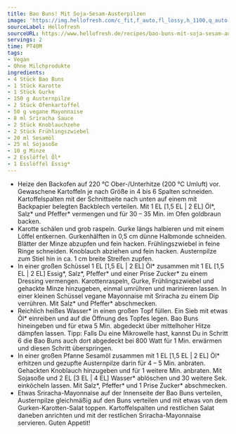 ```yaml
---
title: Bao Buns! Mit Soja-Sesam-Austerpilzen
image: 'https://img.hellofresh.com/c_fit,f_auto,fl_lossy,h_1100,q_auto,w_2600/hellofresh_s3/image/bao-buns-mit-soja-sesam-austerpilzen-af572c8f.jpg'
sourceLabel: Hellofresh
sourceURL: https://www.hellofresh.de/recipes/bao-buns-mit-soja-sesam-austerpilzen-61de9d057b457f2c9044c684
servings: 2
time: PT40M
tags:
- Vegan
- Ohne Milchprodukte
ingredients:
- 4 Stück Bao Buns
- 1 Stück Karotte
- 1 Stück Gurke
- 150 g Austernpilze
- 2 Stück Ofenkartoffel
- 50 g vegane Mayonnaise
- 8 ml Sriracha Sauce
- 2 Stück Knoblauchzehe
- 2 Stück Frühlingszwiebel
- 20 ml Sesamöl
- 25 ml Sojasoße
- 10 g Minze
- 2 Esslöffel Öl*
- 1 Esslöffel Essig*
---
```


- Heize den Backofen auf 220 °C Ober-/Unterhitze (200 °C Umluft) vor. Gewaschene Kartoffeln je nach Größe in 4 bis 6 Spalten schneiden. Kartoffelspalten mit der Schnittseite nach unten auf einem mit Backpapier belegten Backblech verteilen. Mit 1 EL [1,5 EL | 2 EL] Öl\*, Salz\* und Pfeffer\* vermengen und für 30 – 35 Min. im Ofen goldbraun backen.
- Karotte schälen und grob raspeln. Gurke längs halbieren und mit einem Löffel entkernen. Gurkenhälften in 0,5 cm dünne Halbmonde schneiden. Blätter der Minze abzupfen und fein hacken. Frühlingszwiebel in feine Ringe schneiden. Knoblauch abziehen und fein hacken. Austernpilze zum Stiel hin in ca. 1 cm breite Streifen zupfen.
- In einer großen Schüssel 1 EL [1,5 EL | 2 EL] Öl\* zusammen mit 1 EL [1,5 EL | 2 EL] Essig\*, Salz\*, Pfeffer\* und einer Prise Zucker\* zu einem Dressing vermengen. Karottenraspeln, Gurke, Frühlingszwiebel und gehackte Minze hinzugeben, einmal umrühren und marinieren lassen. In einer kleinen Schüssel vegane Mayonnaise mit Sriracha zu einem Dip verrühren. Mit Salz\* und Pfeffer\* abschmecken.
- Reichlich heißes Wasser\* in einen großen Topf füllen. Ein Sieb mit etwas Öl\* einreiben und auf die Öffnung des Topfes legen. Bao Buns hineingeben und für etwa 5 Min. abgedeckt über mittelhoher Hitze dämpfen lassen. Tipp: Falls Du eine Mikrowelle hast, kannst Du in Schritt 6 die Bao Buns auch dort abgedeckt bei 800 Watt für 1 Min. erwärmen und diesen Schritt überspringen.
- In einer großen Pfanne Sesamöl zusammen mit 1 EL [1,5 EL | 2 EL] Öl\* erhitzen und gezupfte Austernpilze darin für 4 – 5 Min. anbraten. Gehackten Knoblauch hinzugeben und für 1 weitere Min. anbraten. Mit Sojasoße und 2 EL [3 EL | 4 EL] Wasser\* ablöschen und 30 weitere Sek. einköcheln lassen. Mit Salz\*, Pfeffer\* und 1 Prise Zucker\* abschmecken.
- Etwas Sriracha-Mayonnaise auf der Innenseite der Bao Buns verteilen, Austernpilze gleichmäßig auf den Buns verteilen und mit etwas von dem Gurken-Karotten-Salat toppen. Kartoffelspalten und restlichen Salat daneben anrichten und mit der restlichen Sriracha-Mayonnaise servieren. Guten Appetit!
